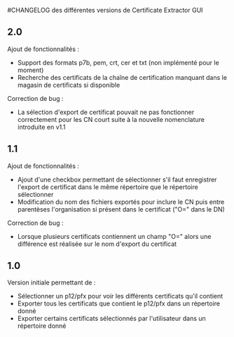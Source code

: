 #CHANGELOG des différentes versions de Certificate Extractor GUI

## 2.0
Ajout de fonctionnalités :
* Support des formats p7b, pem, crt, cer et txt (non implémenté pour le moment)
* Recherche des certificats de la chaîne de certification manquant dans le magasin de certificats si disponible

Correction de bug :
* La sélection d'export de certificat pouvait ne pas fonctionner correctement pour les CN court suite à la nouvelle nomenclature introduite en v1.1

## 1.1
Ajout de fonctionnalités :
* Ajout d'une checkbox permettant de sélectionner s'il faut enregistrer l'export de certificat dans le même répertoire que le répertoire sélectionner
* Modification du nom des fichiers exportés pour inclure le CN puis entre parentèses l'organisation si présent dans le certificat ("O=" dans le DN)

Correction de bug :
* Lorsque plusieurs certificats contiennent un champ "O=" alors une différence est réalisée sur le nom d'export du certificat

## 1.0

Version initiale permettant de :
* Sélectionner un p12/pfx pour voir les différents certificats qu'il contient
* Exporter tous les certificats que contient le p12/pfx dans un répertoire donné
* Exporter certains certificats sélectionnés par l'utilisateur dans un répertoire donné